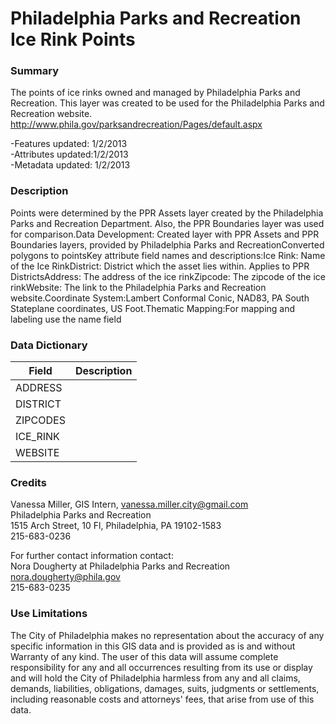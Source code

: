 # Philadelphia Parks and Recreation Ice Rink Points

### Summary  

The points of ice rinks owned and managed by Philadelphia Parks and Recreation. This layer was created to be used for the Philadelphia Parks and Recreation website. http://www.phila.gov/parksandrecreation/Pages/default.aspx  
  
-Features updated: 1/2/2013  
-Attributes updated:1/2/2013  
-Metadata updated: 1/2/2013

### Description  

Points were determined by the PPR Assets layer created by the Philadelphia Parks and Recreation Department. Also, the PPR Boundaries layer was used for comparison.Data Development: Created layer with PPR Assets and PPR Boundaries layers, provided by Philadelphia Parks and RecreationConverted polygons to pointsKey attribute field names and descriptions:Ice Rink: Name of the Ice RinkDistrict: District which the asset lies within. Applies to PPR DistrictsAddress: The address of the ice rinkZipcode: The zipcode of the ice rinkWebsite: The link to the Philadelphia Parks and Recreation website.Coordinate System:Lambert Conformal Conic, NAD83, PA South Stateplane coordinates, US Foot.Thematic Mapping:For mapping and labeling use the name field  

### Data Dictionary

| Field | Description  
| ----- | :----------:  
| ADDRESS |  
| DISTRICT |  
| ZIPCODES |  
| ICE_RINK |  
| WEBSITE |  


### Credits  

Vanessa Miller, GIS Intern, vanessa.miller.city@gmail.com  
Philadelphia Parks and Recreation  
1515 Arch Street, 10 Fl, Philadelphia, PA  19102-1583  
215-683-0236  
  
  
For further contact information contact:   
Nora Dougherty at Philadelphia Parks and Recreation  
nora.dougherty@phila.gov  
215-683-0235

### Use Limitations  

The City of Philadelphia makes no representation about the accuracy of any specific information in this GIS data and is provided as is and without Warranty of any kind. The user of this data will assume complete responsibility for any and all occurrences resulting from its use or display and will hold the City of Philadelphia harmless from any and all claims, demands, liabilities, obligations, damages, suits, judgments or settlements, including reasonable costs and attorneys' fees, that arise from use of this data.